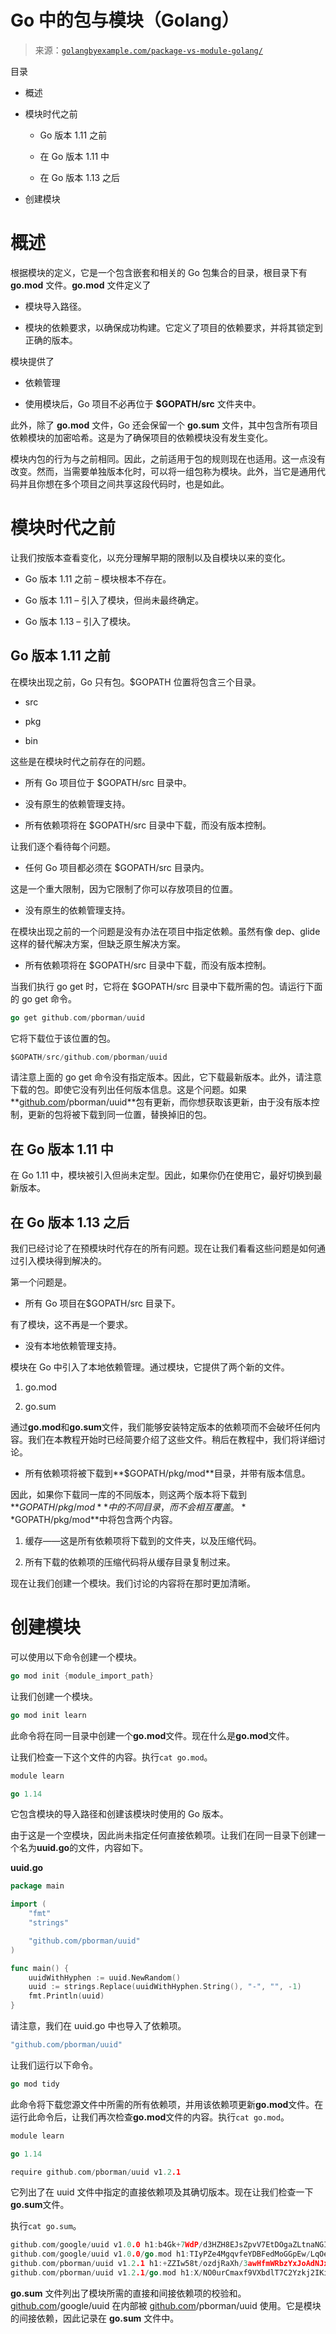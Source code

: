 <!--yml

类别：未分类

日期：2024-10-13 06:30:08

-->

# Go 中的包与模块（Golang）

> 来源：[`golangbyexample.com/package-vs-module-golang/`](https://golangbyexample.com/package-vs-module-golang/)

目录

+   概述

+   模块时代之前

    +   Go 版本 1.11 之前

    +   在 Go 版本 1.11 中

    +   在 Go 版本 1.13 之后

+   创建模块

# **概述**

根据模块的定义，它是一个包含嵌套和相关的 Go 包集合的目录，根目录下有 **go.mod** 文件。**go.mod** 文件定义了

+   模块导入路径。

+   模块的依赖要求，以确保成功构建。它定义了项目的依赖要求，并将其锁定到正确的版本。

模块提供了

+   依赖管理

+   使用模块后，Go 项目不必再位于 **$GOPATH/src** 文件夹中。

此外，除了 **go.mod** 文件，Go 还会保留一个 **go.sum** 文件，其中包含所有项目依赖模块的加密哈希。这是为了确保项目的依赖模块没有发生变化。

模块内包的行为与之前相同。因此，之前适用于包的规则现在也适用。这一点没有改变。然而，当需要单独版本化时，可以将一组包称为模块。此外，当它是通用代码并且你想在多个项目之间共享这段代码时，也是如此。

# **模块时代之前**

让我们按版本查看变化，以充分理解早期的限制以及自模块以来的变化。

+   Go 版本 1.11 之前 – 模块根本不存在。

+   Go 版本 1.11 – 引入了模块，但尚未最终确定。

+   Go 版本 1.13 – 引入了模块。

## **Go 版本 1.11 之前**

在模块出现之前，Go 只有包。$GOPATH 位置将包含三个目录。

+   src

+   pkg

+   bin

这些是在模块时代之前存在的问题。

+   所有 Go 项目位于 $GOPATH/src 目录中。

+   没有原生的依赖管理支持。

+   所有依赖项将在 $GOPATH/src 目录中下载，而没有版本控制。

让我们逐个看待每个问题。

+   任何 Go 项目都必须在 $GOPATH/src 目录内。

这是一个重大限制，因为它限制了你可以存放项目的位置。

+   没有原生的依赖管理支持。

在模块出现之前的一个问题是没有办法在项目中指定依赖。虽然有像 dep、glide 这样的替代解决方案，但缺乏原生解决方案。

+   所有依赖项将在 $GOPATH/src 目录中下载，而没有版本控制。

当我们执行 go get 时，它将在 $GOPATH/src 目录中下载所需的包。请运行下面的 go get 命令。

```go
go get github.com/pborman/uuid
```

它将下载位于该位置的包。

```go
$GOPATH/src/github.com/pborman/uuid
```

请注意上面的 go get 命令没有指定版本。因此，它下载最新版本。此外，请注意下载的包。即使它没有列出任何版本信息。这是个问题。如果**[github.com](http://github.com)/pborman/uuid**包有更新，而你想获取该更新，由于没有版本控制，更新的包将被下载到同一位置，替换掉旧的包。

## **在 Go 版本 1.11 中**

在 Go 1.11 中，模块被引入但尚未定型。因此，如果你仍在使用它，最好切换到最新版本。

## **在 Go 版本 1.13 之后**

我们已经讨论了在预模块时代存在的所有问题。现在让我们看看这些问题是如何通过引入模块得到解决的。

第一个问题是。

+   所有 Go 项目在$GOPATH/src 目录下。

有了模块，这不再是一个要求。

+   没有本地依赖管理支持。

模块在 Go 中引入了本地依赖管理。通过模块，它提供了两个新的文件。

1.  go.mod

1.  go.sum

通过**go.mod**和**go.sum**文件，我们能够安装特定版本的依赖项而不会破坏任何内容。我们在本教程开始时已经简要介绍了这些文件。稍后在教程中，我们将详细讨论。

+   所有依赖项将被下载到**$GOPATH/pkg/mod**目录，并带有版本信息。

因此，如果你下载同一库的不同版本，则这两个版本将下载到**$GOPATH/pkg/mod**中的不同目录，而不会相互覆盖。**$GOPATH/pkg/mod**中将包含两个内容。

1.  缓存——这是所有依赖项将下载到的文件夹，以及压缩代码。

1.  所有下载的依赖项的压缩代码将从缓存目录复制过来。

现在让我们创建一个模块。我们讨论的内容将在那时更加清晰。

# **创建模块**

可以使用以下命令创建一个模块。

```go
go mod init {module_import_path}
```

让我们创建一个模块。

```go
go mod init learn
```

此命令将在同一目录中创建一个**go.mod**文件。现在什么是**go.mod**文件。

让我们检查一下这个文件的内容。执行`cat go.mod`。

```go
module learn

go 1.14
```

它包含模块的导入路径和创建该模块时使用的 Go 版本。

由于这是一个空模块，因此尚未指定任何直接依赖项。让我们在同一目录下创建一个名为**uuid.go**的文件，内容如下。

**uuid.go**

```go
package main

import (
	"fmt"
	"strings"

	"github.com/pborman/uuid"
)

func main() {
	uuidWithHyphen := uuid.NewRandom()
	uuid := strings.Replace(uuidWithHyphen.String(), "-", "", -1)
	fmt.Println(uuid)
}
```

请注意，我们在 uuid.go 中也导入了依赖项。

```go
"github.com/pborman/uuid"
```

让我们运行以下命令。

```go
go mod tidy
```

此命令将下载您源文件中所需的所有依赖项，并用该依赖项更新**go.mod**文件。在运行此命令后，让我们再次检查**go.mod**文件的内容。执行`cat go.mod`。

```go
module learn

go 1.14

require github.com/pborman/uuid v1.2.1
```

它列出了在 uuid 文件中指定的直接依赖项及其确切版本。现在让我们检查一下**go.sum**文件。

执行`cat go.sum`。

```go
github.com/google/uuid v1.0.0 h1:b4Gk+7WdP/d3HZH8EJsZpvV7EtDOgaZLtnaNGIu1adA=
github.com/google/uuid v1.0.0/go.mod h1:TIyPZe4MgqvfeYDBFedMoGGpEw/LqOeaOT+nhxU+yHo=
github.com/pborman/uuid v1.2.1 h1:+ZZIw58t/ozdjRaXh/3awHfmWRbzYxJoAdNJxe/3pvw=
github.com/pborman/uuid v1.2.1/go.mod h1:X/NO0urCmaxf9VXbdlT7C2Yzkj2IKimNn4k+gtPdI/k=
```

**go.sum** 文件列出了模块所需的直接和间接依赖项的校验和。 [github.com](http://github.com)/google/uuid 在内部被 [github.com](http://github.com)/pborman/uuid 使用。它是模块的间接依赖，因此记录在 **go.sum** 文件中。


